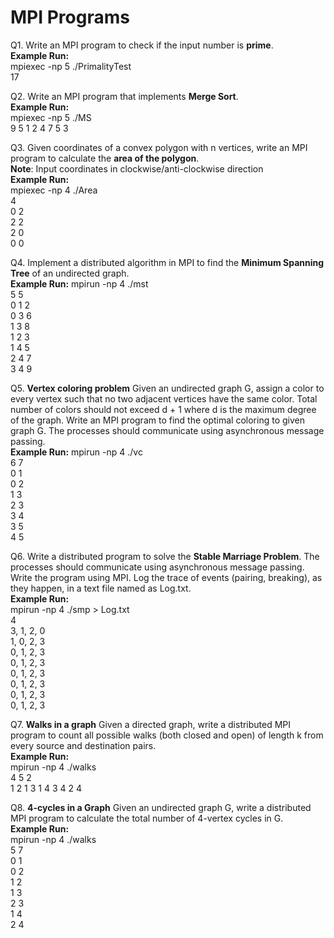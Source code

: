# MPI Programs

Q1. Write an MPI program to check if the input number is **prime**.  
**Example Run:**  
mpiexec -np 5 ./PrimalityTest  
17  

Q2. Write an MPI program that implements **Merge Sort**.  
**Example Run:**  
mpiexec -np 5 ./MS  
9 5 1 2 4 7 5 3  

Q3. Given coordinates of a convex polygon with n vertices, write an MPI program to calculate the **area of the polygon**.  
**Note**: Input coordinates in clockwise/anti-clockwise direction  
**Example Run:**  
mpiexec -np 4 ./Area  
4  
0 2  
2 2  
2 0  
0 0  

Q4. Implement a distributed algorithm in MPI to find the **Minimum Spanning Tree** of an undirected graph.  
**Example Run:**
mpirun -np 4 ./mst  
5 5  
0 1 2  
0 3 6  
1 3 8  
1 2 3  
1 4 5  
2 4 7  
3 4 9  

Q5. **Vertex coloring problem** 
Given an undirected graph G, assign a color to every vertex such that no two adjacent vertices have the same color. Total number of colors should not exceed d + 1 where d is the maximum degree of the graph. Write an MPI program to find the optimal coloring to given graph G. The processes should communicate using asynchronous message passing.  
**Example Run:**
mpirun -np 4 ./vc  
6 7  
0 1  
0 2  
1 3  
2 3  
3 4  
3 5  
4 5  

Q6. Write a distributed program to solve the **Stable Marriage Problem**. The processes should communicate using asynchronous message passing. Write the program using MPI. Log the trace of events (pairing, breaking), as they happen, in a text file named as Log.txt.  
**Example Run:**  
mpirun -np 4 ./smp > Log.txt   
4  
3, 1, 2, 0  
1, 0, 2, 3  
0, 1, 2, 3  
0, 1, 2, 3  
0, 1, 2, 3  
0, 1, 2, 3  
0, 1, 2, 3  
0, 1, 2, 3  

Q7. **Walks in a graph** Given a directed graph, write a distributed MPI program to count all possible walks (both closed and open) of length k from every source and destination pairs.  
**Example Run:**  
mpirun -np 4 ./walks  
4 5 2  
1 2
1 3
1 4
3 4
2 4

Q8. **4-cycles in a Graph** Given an undirected graph G, write a distributed MPI program to calculate the total number of 4-vertex cycles in G.    
**Example Run:**       
mpirun -np 4 ./walks    
5 7  
0 1  
0 2  
1 2   
1 3  
2 3  
1 4  
2 4  
